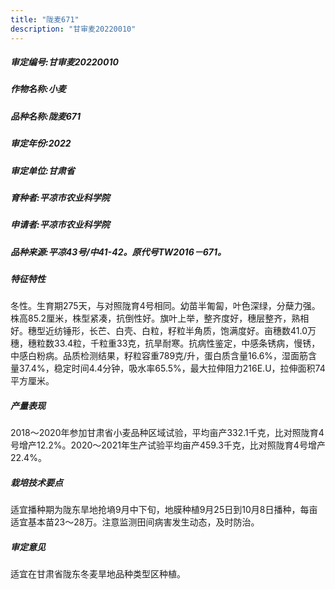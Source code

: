 ```yaml
---
title: "陇麦671"
description: "甘审麦20220010"
---
```

##### 审定编号:甘审麦20220010

##### 作物名称:小麦

##### 品种名称:陇麦671

##### 审定年份:2022

##### 审定单位:甘肃省

##### 育种者:平凉市农业科学院

##### 申请者:平凉市农业科学院

##### 品种来源:平凉43号/中41-42。原代号TW2016－671。

##### 特征特性
冬性。生育期275天，与对照陇育4号相同。幼苗半匍匐，叶色深绿，分蘖力强。株高85.2厘米，株型紧凑，抗倒性好。旗叶上举，整齐度好，穗层整齐，熟相好。穗型近纺锤形，长芒、白壳、白粒，籽粒半角质，饱满度好。亩穗数41.0万穗，穗粒数33.4粒，千粒重33克，抗旱耐寒。抗病性鉴定，中感条锈病，慢锈，中感白粉病。品质检测结果，籽粒容重789克/升，蛋白质含量16.6%，湿面筋含量37.4%，稳定时间4.4分钟，吸水率65.5%，最大拉伸阻力216E.U，拉伸面积74平方厘米。

##### 产量表现
2018～2020年参加甘肃省小麦品种区域试验，平均亩产332.1千克，比对照陇育4号增产12.2%。2020～2021年生产试验平均亩产459.3千克，比对照陇育4号增产22.4%。

##### 栽培技术要点
适宜播种期为陇东旱地抢墒9月中下旬，地膜种植9月25日到10月8日播种，每亩适宜基本苗23～28万。注意监测田间病害发生动态，及时防治。

##### 审定意见
适宜在甘肃省陇东冬麦旱地品种类型区种植。
